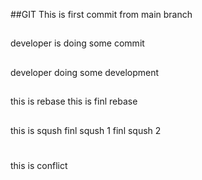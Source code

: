 ##GIT
This is first commit from main branch
##
developer is doing some commit
##
developer doing some development
##
this is rebase
this is finl rebase
##
this is sqush
finl sqush 1
finl sqush 2
#
this is conflict